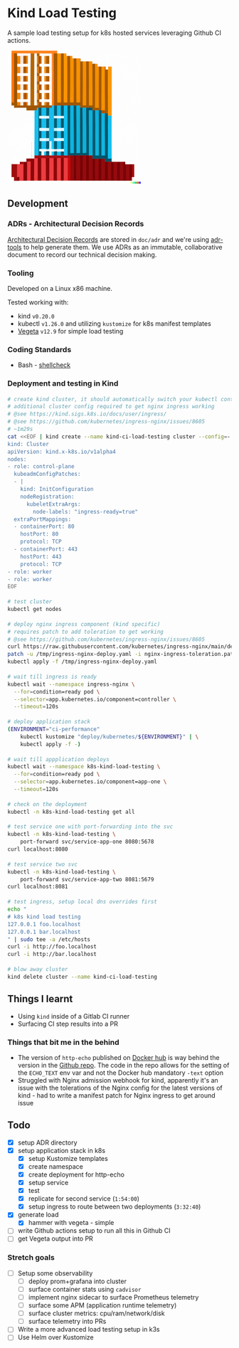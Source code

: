 # Kind Load Testing

A sample load testing setup for k8s hosted services leveraging Github CI actions.

![Dall-e: place a shipping container on top another container, pixel art](logo.png)

## Development

### ADRs - Architectural Decision Records

[Architectural Decision Records](https://www.thoughtworks.com/radar/techniques/lightweight-architecture-decision-records) are stored in `doc/adr` and we're using [adr-tools](https://github.com/npryce/adr-tools) to help generate them.
We use ADRs as an immutable, collaborative document to record our technical decision making.

### Tooling

Developed on a Linux x86 machine.

Tested working with:
- kind `v0.20.0`
- kubectl `v1.26.0` and utilizing `kustomize` for k8s manifest templates
- [Vegeta](https://github.com/tsenart/vegeta) `v12.9` for simple load testing

### Coding Standards

- Bash - [shellcheck](https://www.shellcheck.net/)

### Deployment and testing in Kind

```bash
# create kind cluster, it should automatically switch your kubectl context over
# additional cluster config required to get nginx ingress working
# @see https://kind.sigs.k8s.io/docs/user/ingress/
# @see https://github.com/kubernetes/ingress-nginx/issues/8605
# ~1m29s
cat <<EOF | kind create --name kind-ci-load-testing cluster --config=-
kind: Cluster
apiVersion: kind.x-k8s.io/v1alpha4
nodes:
- role: control-plane
  kubeadmConfigPatches:
  - |
    kind: InitConfiguration
    nodeRegistration:
      kubeletExtraArgs:
        node-labels: "ingress-ready=true"
  extraPortMappings:
  - containerPort: 80
    hostPort: 80
    protocol: TCP
  - containerPort: 443
    hostPort: 443
    protocol: TCP
- role: worker
- role: worker
EOF

# test cluster
kubectl get nodes

# deploy nginx ingress component (kind specific)
# requires patch to add toleration to get working
# @see https://github.com/kubernetes/ingress-nginx/issues/8605
curl https://raw.githubusercontent.com/kubernetes/ingress-nginx/main/deploy/static/provider/kind/deploy.yaml --output /tmp/ingress-nginx-deploy.yaml
patch -u /tmp/ingress-nginx-deploy.yaml -i nginx-ingress-toleration.patch
kubectl apply -f /tmp/ingress-nginx-deploy.yaml

# wait till ingress is ready
kubectl wait --namespace ingress-nginx \
  --for=condition=ready pod \
  --selector=app.kubernetes.io/component=controller \
  --timeout=120s

# deploy application stack
(ENVIRONMENT="ci-performance"
    kubectl kustomize "deploy/kubernetes/${ENVIRONMENT}" | \
    kubectl apply -f -)

# wait till appplication deploys
kubectl wait --namespace k8s-kind-load-testing \
  --for=condition=ready pod \
  --selector=app.kubernetes.io/component=app-one \
  --timeout=120s

# check on the deployment
kubectl -n k8s-kind-load-testing get all

# test service one with port-forwarding into the svc
kubectl -n k8s-kind-load-testing \
    port-forward svc/service-app-one 8080:5678
curl localhost:8080

# test service two svc
kubectl -n k8s-kind-load-testing \
    port-forward svc/service-app-two 8081:5679
curl localhost:8081

# test ingress, setup local dns overrides first
echo "
# k8s kind load testing
127.0.0.1 foo.localhost
127.0.0.1 bar.localhost
" | sudo tee -a /etc/hosts
curl -i http://foo.localhost
curl -i http://bar.localhost

# blow away cluster
kind delete cluster --name kind-ci-load-testing
```

## Things I learnt

- Using `kind` inside of a Gitlab CI runner
- Surfacing CI step results into a PR

### Things that bit me in the behind

- The version of `http-echo` published on [Docker hub](https://hub.docker.com/r/hashicorp/http-echo) is way behind the version in the [Github repo](https://github.com/hashicorp/http-echo). The code in the repo allows for the setting of the `ECHO_TEXT` env var and not the Docker hub mandatory `-text` option
- Struggled with Nginx admission webhook for kind, apparently it's an issue with the tolerations of the Nginx config for the latest versions of kind - had to write a manifest patch for Nginx ingress to get around issue

## Todo

- [x] setup ADR directory
- [x] setup application stack in k8s
    - [x] setup Kustomize templates
    - [x] create namespace
    - [x] create deployment for http-echo
    - [x] setup service
    - [x] test 
    - [x] replicate for second service (`1:54:00`)
    - [x] setup ingress to route between two deployments (`3:32:40`)
- [x] generate load
    - [x] hammer with vegeta - simple
- [ ] write Github actions setup to run all this in Github CI
- [ ] get Vegeta output into PR

### Stretch goals

- [ ] Setup some observability
    - [ ] deploy prom+grafana into cluster
    - [ ] surface container stats using `cadvisor`
    - [ ] implement nginx sidecar to surface Prometheus telemetry
    - [ ] surface some APM (application runtime telemetry)
    - [ ] surface cluster metrics: cpu/ram/network/disk
    - [ ] surface telemetry into PRs
- [ ] Write a more advanced load testing setup in k3s
- [ ] Use Helm over Kustomize